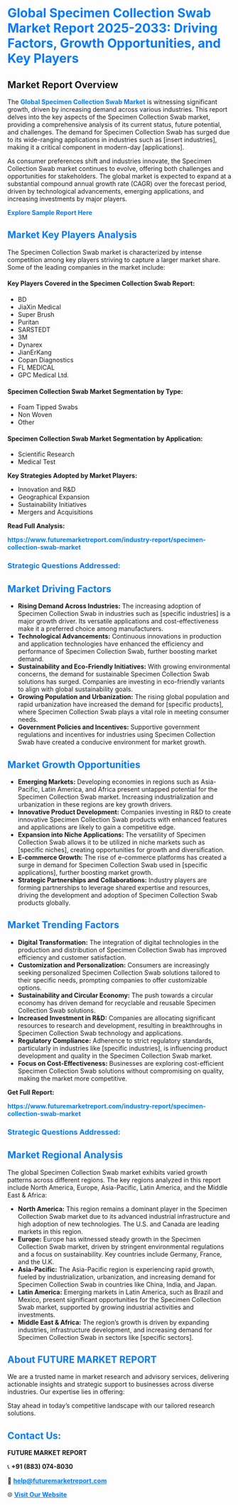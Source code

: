 <h1 style="color: #007BFF;">Global Specimen Collection Swab Market Report 2025-2033: Driving Factors, Growth Opportunities, and Key Players</h1>

<section id="overview">
<h2>Market Report Overview</h2>
<p>The <a href="https://www.futuremarketreport.com/industry-report/specimen-collection-swab-market" style="color: #007BFF; text-decoration: none;"><strong>Global Specimen Collection Swab Market</strong></a> is witnessing significant growth, driven by increasing demand across various industries. This report delves into the key aspects of the Specimen Collection Swab market, providing a comprehensive analysis of its current status, future potential, and challenges. The demand for Specimen Collection Swab has surged due to its wide-ranging applications in industries such as [insert industries], making it a critical component in modern-day [applications].</p>
<p>As consumer preferences shift and industries innovate, the Specimen Collection Swab market continues to evolve, offering both challenges and opportunities for stakeholders. The global market is expected to expand at a substantial compound annual growth rate (CAGR) over the forecast period, driven by technological advancements, emerging applications, and increasing investments by major players.</p>
</section>

<section id="overview">
<p><a href="https://www.futuremarketreport.com/request-sample/reportId=77651" style="color: #007BFF; text-decoration: none;"><strong>Explore Sample Report Here</strong></a></p>
</section>

<section id="key-players">
<h2 style="color: #007BFF;">Market Key Players Analysis</h2>
<p>The Specimen Collection Swab market is characterized by intense competition among key players striving to capture a larger market share. Some of the leading companies in the market include:</p>
<h4>Key Players Covered in the Specimen Collection Swab Report:</h4>
<ul><li>BD</li><li>JiaXin Medical</li><li>Super Brush</li><li>Puritan</li><li>SARSTEDT</li><li>3M</li><li>Dynarex</li><li>JianErKang</li><li>Copan Diagnostics</li><li>FL MEDICAL</li><li>GPC Medical Ltd.</li></ul>
<h4>Specimen Collection Swab Market Segmentation by Type:</h4>
<ul><li>Foam Tipped Swabs</li><li>Non Woven</li><li>Other</li></ul>

<h4>Specimen Collection Swab Market Segmentation by Application:</h4>
<ul><li>Scientific Research</li><li>Medical Test</li></ul>
<p><strong>Key Strategies Adopted by Market Players:</strong></p>
<ul>
<li>Innovation and R&D</li>
<li>Geographical Expansion</li>
<li>Sustainability Initiatives</li>
<li>Mergers and Acquisitions</li>
</ul>
</section>

<section>
<p><strong>Read Full Analysis: </strong></p><a href="https://www.futuremarketreport.com/industry-report/specimen-collection-swab-market" style="color: #007BFF; text-decoration: none;"><strong>https://www.futuremarketreport.com/industry-report/specimen-collection-swab-market</strong></a>
<h3 style="color: #007BFF;">Strategic Questions Addressed:</h3>
</section>

<section id="driving-factors">
<h2 style="color: #007BFF;">Market Driving Factors</h2>
<ul>
<li><strong>Rising Demand Across Industries:</strong> The increasing adoption of Specimen Collection Swab in industries such as [specific industries] is a major growth driver. Its versatile applications and cost-effectiveness make it a preferred choice among manufacturers.</li>
<li><strong>Technological Advancements:</strong> Continuous innovations in production and application technologies have enhanced the efficiency and performance of Specimen Collection Swab, further boosting market demand.</li>
<li><strong>Sustainability and Eco-Friendly Initiatives:</strong> With growing environmental concerns, the demand for sustainable Specimen Collection Swab solutions has surged. Companies are investing in eco-friendly variants to align with global sustainability goals.</li>
<li><strong>Growing Population and Urbanization:</strong> The rising global population and rapid urbanization have increased the demand for [specific products], where Specimen Collection Swab plays a vital role in meeting consumer needs.</li>
<li><strong>Government Policies and Incentives:</strong> Supportive government regulations and incentives for industries using Specimen Collection Swab have created a conducive environment for market growth.</li>
</ul>
</section>

<section id="growth-opportunities">
<h2 style="color: #007BFF;">Market Growth Opportunities</h2>
<ul>
<li><strong>Emerging Markets:</strong> Developing economies in regions such as Asia-Pacific, Latin America, and Africa present untapped potential for the Specimen Collection Swab market. Increasing industrialization and urbanization in these regions are key growth drivers.</li>
<li><strong>Innovative Product Development:</strong> Companies investing in R&D to create innovative Specimen Collection Swab products with enhanced features and applications are likely to gain a competitive edge.</li>
<li><strong>Expansion into Niche Applications:</strong> The versatility of Specimen Collection Swab allows it to be utilized in niche markets such as [specific niches], creating opportunities for growth and diversification.</li>
<li><strong>E-commerce Growth:</strong> The rise of e-commerce platforms has created a surge in demand for Specimen Collection Swab used in [specific applications], further boosting market growth.</li>
<li><strong>Strategic Partnerships and Collaborations:</strong> Industry players are forming partnerships to leverage shared expertise and resources, driving the development and adoption of Specimen Collection Swab products globally.</li>
</ul>
</section>

<section id="trending-factors">
<h2 style="color: #007BFF;">Market Trending Factors</h2>
<ul>
<li><strong>Digital Transformation:</strong> The integration of digital technologies in the production and distribution of Specimen Collection Swab has improved efficiency and customer satisfaction.</li>
<li><strong>Customization and Personalization:</strong> Consumers are increasingly seeking personalized Specimen Collection Swab solutions tailored to their specific needs, prompting companies to offer customizable options.</li>
<li><strong>Sustainability and Circular Economy:</strong> The push towards a circular economy has driven demand for recyclable and reusable Specimen Collection Swab solutions.</li>
<li><strong>Increased Investment in R&D:</strong> Companies are allocating significant resources to research and development, resulting in breakthroughs in Specimen Collection Swab technology and applications.</li>
<li><strong>Regulatory Compliance:</strong> Adherence to strict regulatory standards, particularly in industries like [specific industries], is influencing product development and quality in the Specimen Collection Swab market.</li>
<li><strong>Focus on Cost-Effectiveness:</strong> Businesses are exploring cost-efficient Specimen Collection Swab solutions without compromising on quality, making the market more competitive.</li>
</ul>
</section>

<section>
<p><strong>Get Full Report: </strong></p><a href="https://www.futuremarketreport.com/industry-report/specimen-collection-swab-market" style="color: #007BFF; text-decoration: none;"><strong>https://www.futuremarketreport.com/industry-report/specimen-collection-swab-market</strong></a>
<h3 style="color: #007BFF;">Strategic Questions Addressed:</h3>
</section>


<section id="regional-analysis">
<h2 style="color: #007BFF;">Market Regional Analysis</h2>
<p>The global Specimen Collection Swab market exhibits varied growth patterns across different regions. The key regions analyzed in this report include North America, Europe, Asia-Pacific, Latin America, and the Middle East & Africa:</p>
<ul>
<li><strong>North America:</strong> This region remains a dominant player in the Specimen Collection Swab market due to its advanced industrial infrastructure and high adoption of new technologies. The U.S. and Canada are leading markets in this region.</li>
<li><strong>Europe:</strong> Europe has witnessed steady growth in the Specimen Collection Swab market, driven by stringent environmental regulations and a focus on sustainability. Key countries include Germany, France, and the U.K.</li>
<li><strong>Asia-Pacific:</strong> The Asia-Pacific region is experiencing rapid growth, fueled by industrialization, urbanization, and increasing demand for Specimen Collection Swab in countries like China, India, and Japan.</li>
<li><strong>Latin America:</strong> Emerging markets in Latin America, such as Brazil and Mexico, present significant opportunities for the Specimen Collection Swab market, supported by growing industrial activities and investments.</li>
<li><strong>Middle East & Africa:</strong> The region’s growth is driven by expanding industries, infrastructure development, and increasing demand for Specimen Collection Swab in sectors like [specific sectors].</li>
</ul>
</section>

<footer>
<h2 style="color: #007BFF;">About FUTURE MARKET REPORT</h2>
<p>We are a trusted name in market research and advisory services, delivering actionable insights and strategic support to businesses across diverse industries. Our expertise lies in offering:</p>

<p>Stay ahead in today’s competitive landscape with our tailored research solutions.</p>

<h2 style="color: #007BFF;">Contact Us:</h2>
<p><strong>FUTURE MARKET REPORT</strong></p>
<p>📞 <strong>+91 (883) 074-8030</strong></p>
<p>📧 <strong><a href="mailto:help@futuremarketreport.com" style="color: #007BFF;">help@futuremarketreport.com</a></strong></p>
<p>🌐 <strong><a href="https://www.futuremarketreport.com/" style="color: #007BFF;">Visit Our Website</a></strong></p>
</footer>